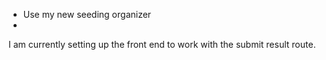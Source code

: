 - Use my new seeding organizer
-

I am currently setting up the front end to work with the submit result route.
